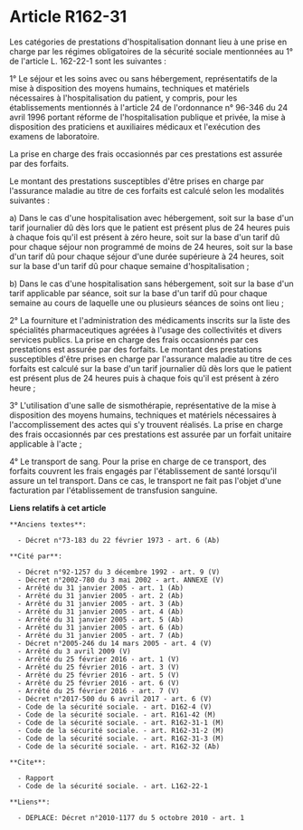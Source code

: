 # Article R162-31

Les catégories de prestations d'hospitalisation donnant lieu à une prise en charge par les régimes obligatoires de la
sécurité sociale mentionnées au 1° de l'article L. 162-22-1 sont les suivantes :

1° Le séjour et les soins avec ou sans hébergement, représentatifs de la mise à disposition des moyens humains, techniques et
matériels nécessaires à l'hospitalisation du patient, y compris, pour les établissements mentionnés à l'article 24 de
l'ordonnance n° 96-346 du 24 avril 1996 portant réforme de l'hospitalisation publique et privée, la mise à disposition des
praticiens et auxiliaires médicaux et l'exécution des examens de laboratoire.

La prise en charge des frais occasionnés par ces prestations est assurée par des forfaits.

Le montant des prestations susceptibles d'être prises en charge par l'assurance maladie au titre de ces forfaits est calculé
selon les modalités suivantes :

a) Dans le cas d'une hospitalisation avec hébergement, soit sur la base d'un tarif journalier dû dès lors que le patient est
présent plus de 24 heures puis à chaque fois qu'il est présent à zéro heure, soit sur la base d'un tarif dû pour chaque
séjour non programmé de moins de 24 heures, soit sur la base d'un tarif dû pour chaque séjour d'une durée supérieure à 24
heures, soit sur la base d'un tarif dû pour chaque semaine d'hospitalisation ;

b) Dans le cas d'une hospitalisation sans hébergement, soit sur la base d'un tarif applicable par séance, soit sur la base
d'un tarif dû pour chaque semaine au cours de laquelle une ou plusieurs séances de soins ont lieu ;

2° La fourniture et l'administration des médicaments inscrits sur la liste des spécialités pharmaceutiques agréées à l'usage
des collectivités et divers services publics. La prise en charge des frais occasionnés par ces prestations est assurée par
des forfaits. Le montant des prestations susceptibles d'être prises en charge par l'assurance maladie au titre de ces
forfaits est calculé sur la base d'un tarif journalier dû dès lors que le patient est présent plus de 24 heures puis à chaque
fois qu'il est présent à zéro heure ;

3° L'utilisation d'une salle de sismothérapie, représentative de la mise à disposition des moyens humains, techniques et
matériels nécessaires à l'accomplissement des actes qui s'y trouvent réalisés. La prise en charge des frais occasionnés par
ces prestations est assurée par un forfait unitaire applicable à l'acte ;

4° Le transport de sang. Pour la prise en charge de ce transport, des forfaits couvrent les frais engagés par l'établissement
de santé lorsqu'il assure un tel transport. Dans ce cas, le transport ne fait pas l'objet d'une facturation par
l'établissement de transfusion sanguine.

**Liens relatifs à cet article**

	**Anciens textes**:

	  - Décret n°73-183 du 22 février 1973 - art. 6 (Ab)

	**Cité par**:

	  - Décret n°92-1257 du 3 décembre 1992 - art. 9 (V)
	  - Décret n°2002-780 du 3 mai 2002 - art. ANNEXE (V)
	  - Arrêté du 31 janvier 2005 - art. 1 (Ab)
	  - Arrêté du 31 janvier 2005 - art. 2 (Ab)
	  - Arrêté du 31 janvier 2005 - art. 3 (Ab)
	  - Arrêté du 31 janvier 2005 - art. 4 (Ab)
	  - Arrêté du 31 janvier 2005 - art. 5 (Ab)
	  - Arrêté du 31 janvier 2005 - art. 6 (Ab)
	  - Arrêté du 31 janvier 2005 - art. 7 (Ab)
	  - Décret n°2005-246 du 14 mars 2005 - art. 4 (V)
	  - Arrêté du 3 avril 2009 (V)
	  - Arrêté du 25 février 2016 - art. 1 (V)
	  - Arrêté du 25 février 2016 - art. 3 (V)
	  - Arrêté du 25 février 2016 - art. 5 (V)
	  - Arrêté du 25 février 2016 - art. 6 (V)
	  - Arrêté du 25 février 2016 - art. 7 (V)
	  - Décret n°2017-500 du 6 avril 2017 - art. 6 (V)
	  - Code de la sécurité sociale. - art. D162-4 (V)
	  - Code de la sécurité sociale. - art. R161-42 (M)
	  - Code de la sécurité sociale. - art. R162-31-1 (M)
	  - Code de la sécurité sociale. - art. R162-31-2 (M)
	  - Code de la sécurité sociale. - art. R162-31-3 (M)
	  - Code de la sécurité sociale. - art. R162-32 (Ab)

	**Cite**:

	  - Rapport
	  - Code de la sécurité sociale. - art. L162-22-1

	**Liens**:

	  - DEPLACE: Décret n°2010-1177 du 5 octobre 2010 - art. 1
